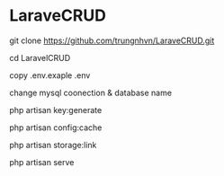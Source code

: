 # LaraveCRUD

git clone https://github.com/trungnhvn/LaraveCRUD.git

 cd LaravelCRUD
 
 copy .env.exaple .env
 
 change mysql coonection & database name
 
 php artisan key:generate
 
 php artisan config:cache
 
 php artisan storage:link
 
 php artisan serve
 
 
